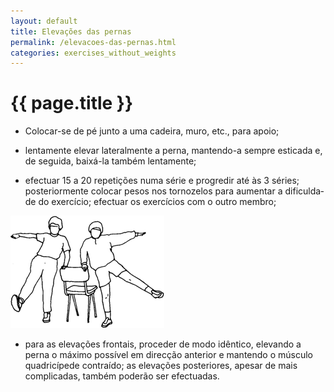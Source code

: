 ```yaml
---
layout: default
title: Elevações das pernas
permalink: /elevacoes-das-pernas.html
categories: exercises_without_weights
---
```


# {{ page.title }}

* Colocar-se de pé junto a uma cadeira, muro, etc., para apoio;

* lentamente elevar lateralmente a perna, mantendo-a sempre esticada e, de seguida, baixá-la também lentamente;

* efectuar 15 a 20 repetições numa série e progredir até às 3 séries; posteriormente colocar pesos nos tornozelos para aumentar a dificulda­de do exercício; efectuar os exercícios com o outro membro;

![Elevações das pernas](assets/elevacoes-das-pernas_clip_image002.gif)

* para as elevações frontais, proceder de modo idêntico, elevando a perna o máximo possível em direcção anterior e mantendo o músculo quadricípede contraído; as elevações posteriores, apesar de mais complicadas, também poderão ser efectuadas.
